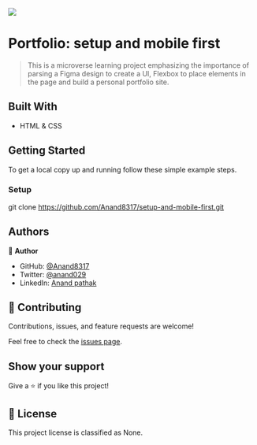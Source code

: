 ![](https://img.shields.io/badge/Microverse-blueviolet)

# Portfolio: setup and mobile first

> This is a microverse learning project emphasizing the importance of parsing a Figma design to create a UI, Flexbox to place elements in the page and build a personal portfolio site.


## Built With

- HTML & CSS


## Getting Started

To get a local copy up and running follow these simple example steps.

### Setup
git clone https://github.com/Anand8317/setup-and-mobile-first.git


## Authors

👤 **Author**

- GitHub: [@Anand8317](https://github.com/Anand8317)
- Twitter: [@anand029](https://twitter.com/anand029)
- LinkedIn: [Anand pathak](https://www.linkedin.com/in/anand-pathak-473611171/)


## 🤝 Contributing

Contributions, issues, and feature requests are welcome!

Feel free to check the [issues page](../../issues/).


## Show your support

Give a ⭐️ if you like this project!


## 📝 License

This project license is classified as None.